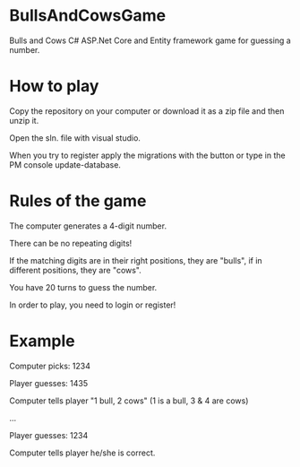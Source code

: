 # BullsAndCowsGame

Bulls and Cows C# ASP.Net Core and Entity framework game for guessing a number.

# How to play
<p>Copy the repository on your computer or download it as a zip file and then unzip it.</p>
<p>Open the sln. file with visual studio.</p>
<p>When you try to register apply the migrations with the button or type in the PM console update-database.</p>

# Rules of the game
<p>The computer generates a 4-digit number.</p>
<p>There can be no repeating digits!</p>
<p>If the matching digits are in their right positions, they are "bulls", if in different positions, they are "cows".</p>
<p>You have 20 turns to guess the number.</p>
<p>In order to play, you need to login or register!</p>

# Example
<p>Computer picks: 1234<p>
<p>Player guesses: 1435</p>
<p>Computer tells player "1 bull, 2 cows" (1 is a bull, 3 & 4 are cows)<p>
<p>...</p>
<p>Player guesses: 1234<p>
<p>Computer tells player he/she is correct.</p>



